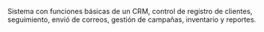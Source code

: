 Sistema con funciones básicas de un CRM, control de registro de clientes, seguimiento, envió de correos, gestión de campañas, inventario y reportes.
